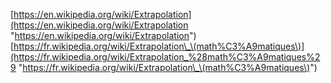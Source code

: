 [https://en.wikipedia.org/wiki/Extrapolation](https://en.wikipedia.org/wiki/Extrapolation "https://en.wikipedia.org/wiki/Extrapolation")  
[https://fr.wikipedia.org/wiki/Extrapolation\_\(math%C3%A9matiques\)](https://fr.wikipedia.org/wiki/Extrapolation_%28math%C3%A9matiques%29 "https://fr.wikipedia.org/wiki/Extrapolation\_\(math%C3%A9matiques\)")



